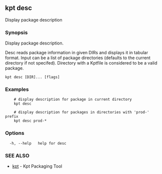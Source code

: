 ## kpt desc

Display package description

### Synopsis

Display package description.

Desc reads package information in given DIRs and displays it in tabular format.
Input can be a list of package directories (defaults to the current directory if not specifed).
Directory with a Kptfile is considered to be a valid package.


```
kpt desc [DIR]... [flags]
```

### Examples

```
	# display description for package in current directory
	kpt desc

	# display description for packages in directories with 'prod-' prefix
	kpt desc prod-*

```

### Options

```
  -h, --help   help for desc
```

### SEE ALSO

* [kpt](kpt.md)	 - Kpt Packaging Tool

